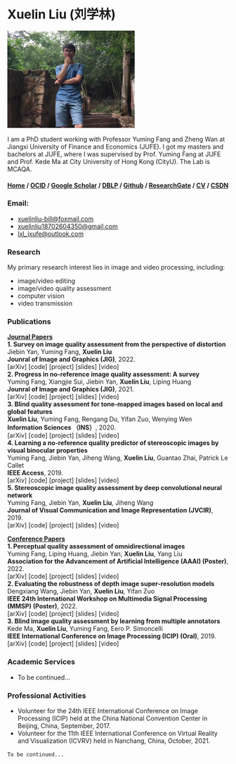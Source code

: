 # Xuelin Liu (刘学林)
![Image](/person.jpg)

I am a PhD student working with Professor Yuming Fang and Zheng Wan at Jiangxi University of Finance and Economics (JUFE). I got my masters and bachelors at JUFE, where I was supervised by Prof. Yuming Fang at JUFE and Prof. Kede Ma at City University of Hong Kong (CityU). The Lab is MCAQA.

#### [Home](https://lxlhxl123.github.io/xuelin.github.com/) / [OCID](https://orcid.org/my-orcid?orcid=0000-0001-5380-8343) / [Google Scholar](https://scholar.google.com/citations?user=fJNsU58AAAAJ&hl=zh-CNd) / [DBLP](https://dblp.uni-trier.de/pid/210/8987.html) / [Github](https://github.com/LXLHXL123) / [ResearchGate](https://www.researchgate.net/profile/Xuelin-Liu-2) / [CV](https://github.com/LXLHXL123/xuelin.github.com/edit/gh-pages/index.md) / [CSDN](https://blog.csdn.net/lxlhexl)

### Email:
- xuelinliu-bill@foxmail.com
- xuelinliu18702604350@gmail.com
- lxl_jxufe@outlook.com

### Research
My primary research interest lies in image and video processing, including: 
- image/video editing
- image/video quality assessment
- computer vision
- video transmission

### Publications
**<u>Journal Papers</u>** <br>
**1. Survey on image quality assessment from the perspective of distortion** <br>
Jiebin Yan, Yuming Fang, **Xuelin Liu** <br>
**Jounral of Image and Graphics (JIG)**, 2022. <br>
[arXiv] [code] [project] [slides] [video] <br>
**2. Progress in no-reference image quality assessment: A survey** <br>
Yuming Fang, Xiangjie Sui, Jiebin Yan, **Xuelin Liu**, Liping Huang <br>
**Jounral of Image and Graphics (JIG)**, 2021. <br>
[arXiv] [code] [project] [slides] [video] <br>
**3. Blind quality assessment for tone-mapped images based on local and global features** <br>
**Xuelin Liu**, Yuming Fang, Rengang Du, Yifan Zuo, Wenying Wen <br>
**Information Sciences （INS）**, 2020. <br>
[arXiv] [code] [project] [slides] [video] <br>
**4. Learning a no-reference quality predictor of stereoscopic images by visual binocular properties** <br>
Yuming Fang, Jiebin Yan, Jiheng Wang, **Xuelin Liu**, Guantao Zhai, Patrick Le Callet <br>
**IEEE Access**, 2019. <br>
[arXiv] [code] [project] [slides] [video] <br>
**5. Stereoscopic image quality assessment by deep convolutional neural network** <br>
Yuming Fang, Jiebin Yan, **Xuelin Liu**, Jiheng Wang <br>
**Journal of Visual Communication and Image Representation (JVCIR)**, 2019. <br>
[arXiv] [code] [project] [slides] [video]

**<u>Conference Papers</u>** <br>
**1. Perceptual quality assessment of omnidirectional images** <br>
Yuming Fang, Liping Huang, Jiebin Yan, **Xuelin Liu**, Yang Liu <br>
**Association for the Advancement of Artificial Intelligence (AAAI) (Poster)**, 2022. <br>
[arXiv] [code] [project] [slides] [video] <br>
**2. Evaluating the robustness of depth image super-resolution models** <br>
Dengxiang Wang, Jiebin Yan, **Xuelin Liu**, Yifan Zuo <br>
**IEEE 24th International Workshop on Multimedia Signal Processing (MMSP) (Poster)**, 2022. <br>
[arXiv] [code] [project] [slides] [video] <br>
**3. Blind image quality assessment by learning from multiple annotators** <br>
Kede Ma, **Xuelin Liu**, Yuming Fang, Eero P. Simoncelli <br>
**IEEE International Conference on Image Processing (ICIP) (Oral)**, 2019. <br>
[arXiv] [code] [project] [slides] [video]

### Academic Services
- To be continued...

### Professional Activities
- Volunteer for the 24th IEEE International Conference on Image Processing (ICIP) held at the China National Convention Center in Beijing, China, September, 2017.
- Volunteer for the 11th IEEE International Conference on Virtual Reality and Visualization (ICVRV) held in Nanchang, China, October, 2021.

```markdown
To be continued...
```
